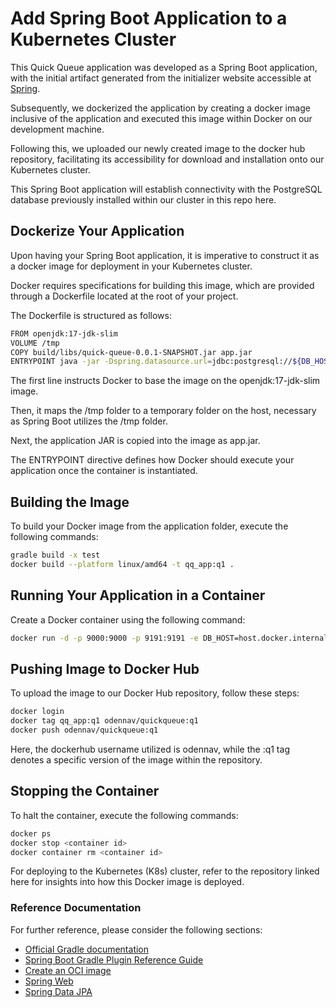 # Add Spring Boot Application to a Kubernetes Cluster

This Quick Queue application was developed as a Spring Boot application, with the initial artifact generated from the initializer website accessible at [Spring](https://start.spring.io).

Subsequently, we dockerized the application by creating a docker image inclusive of the application and executed this image within Docker on our development machine.

Following this, we uploaded our newly created image to the docker hub repository, facilitating its accessibility for download and installation onto our Kubernetes cluster.

This Spring Boot application will establish connectivity with the PostgreSQL database previously installed within our cluster in this repo here.

## Dockerize Your Application
Upon having your Spring Boot application, it is imperative to construct it as a docker image for deployment in your Kubernetes cluster.

Docker requires specifications for building this image, which are provided through a Dockerfile located at the root of your project.

The Dockerfile is structured as follows:

```bash
FROM openjdk:17-jdk-slim
VOLUME /tmp
COPY build/libs/quick-queue-0.0.1-SNAPSHOT.jar app.jar
ENTRYPOINT java -jar -Dspring.datasource.url=jdbc:postgresql://${DB_HOST}:5432/postgres?currentSchema=quick_queue -Dspring.datasource.username=${DB_USER} -Dspring.datasource.password=${DB_PW} ./app.jar
```

The first line instructs Docker to base the image on the openjdk:17-jdk-slim image. 

Then, it maps the /tmp folder to a temporary folder on the host, necessary as Spring Boot utilizes the /tmp folder. 

Next, the application JAR is copied into the image as app.jar. 

The ENTRYPOINT directive defines how Docker should execute your application once the container is instantiated. 

## Building the Image
To build your Docker image from the application folder, execute the following commands:

```bash
gradle build -x test
docker build --platform linux/amd64 -t qq_app:q1 .
```

## Running Your Application in a Container
Create a Docker container using the following command:

```bash
docker run -d -p 9000:9000 -p 9191:9191 -e DB_HOST=host.docker.internal -e DB_USER=postgres -e DB_PW=<password> qq_app:q1
```

## Pushing Image to Docker Hub
To upload the image to our Docker Hub repository, follow these steps:

```bash
docker login
docker tag qq_app:q1 odennav/quickqueue:q1
docker push odennav/quickqueue:q1
```

Here, the dockerhub username utilized is odennav, while the :q1 tag denotes a specific version of the image within the repository.

## Stopping the Container
To halt the container, execute the following commands:

```bash
docker ps
docker stop <container id>
docker container rm <container id>
```

For deploying to the Kubernetes (K8s) cluster, refer to the repository linked here for insights into how this Docker image is deployed.




### Reference Documentation
For further reference, please consider the following sections:

* [Official Gradle documentation](https://docs.gradle.org)
* [Spring Boot Gradle Plugin Reference Guide](https://docs.spring.io/spring-boot/docs/3.1.10-SNAPSHOT/gradle-plugin/reference/html/)
* [Create an OCI image](https://docs.spring.io/spring-boot/docs/3.1.10-SNAPSHOT/gradle-plugin/reference/html/#build-image)
* [Spring Web](https://docs.spring.io/spring-boot/docs/3.1.10-SNAPSHOT/reference/htmlsingle/index.html#web)
* [Spring Data JPA](https://docs.spring.io/spring-boot/docs/3.1.10-SNAPSHOT/reference/htmlsingle/index.html#data.sql.jpa-and-spring-data)

